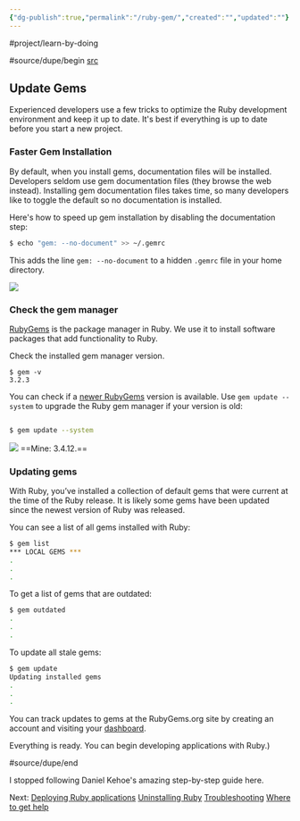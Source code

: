 ```yaml
---
{"dg-publish":true,"permalink":"/ruby-gem/","created":"","updated":""}
---
```


#project/learn-by-doing 

#source/dupe/begin 
[src](https://mac.install.guide/ruby/7.html)
## Update Gems

Experienced developers use a few tricks to optimize the Ruby development environment and keep it up to date. It's best if everything is up to date before you start a new project.

### Faster Gem Installation

By default, when you install gems, documentation files will be installed. Developers seldom use gem documentation files (they browse the web instead). Installing gem documentation files takes time, so many developers like to toggle the default so no documentation is installed.

Here's how to speed up gem installation by disabling the documentation step:

```bash
$ echo "gem: --no-document" >> ~/.gemrc
```

This adds the line `gem: --no-document` to a hidden `.gemrc` file in your home directory.

![](https://mac.install.guide/assets/images/ruby/faster-gem-installation.png)

### Check the gem manager

[RubyGems](https://rubygems.org/gems/rubygems-update) is the package manager in Ruby. We use it to install software packages that add functionality to Ruby.

Check the installed gem manager version.

```
$ gem -v
3.2.3
```

You can check if a [newer RubyGems](https://rubygems.org/gems/rubygems-update) version is available. Use `gem update --system` to upgrade the Ruby gem manager if your version is old:

```bash

$ gem update --system
```

![](https://mac.install.guide/assets/images/ruby/update-system-gem.png)
==Mine: 3.4.12.==
### Updating gems

With Ruby, you’ve installed a collection of default gems that were current at the time of the Ruby release. It is likely some gems have been updated since the newest version of Ruby was released.

You can see a list of all gems installed with Ruby:

```bash
$ gem list
*** LOCAL GEMS ***
.
.
.
```

To get a list of gems that are outdated:

```bash
$ gem outdated
.
.
.
```

To update all stale gems:

```bash
$ gem update
Updating installed gems
.
.
.
```

You can track updates to gems at the RubyGems.org site by creating an account and visiting your [dashboard](https://rubygems.org/dashboard).

Everything is ready. You can begin developing applications with Ruby.)

#source/dupe/end 

I stopped following Daniel Kehoe's amazing step-by-step guide here.

Next:
[Deploying Ruby applications](https://mac.install.guide/ruby/8.html)
[Uninstalling Ruby](https://mac.install.guide/ruby/9.html)
[Troubleshooting](https://mac.install.guide/ruby/10.html)
[Where to get help](https://mac.install.guide/ruby/11.html)